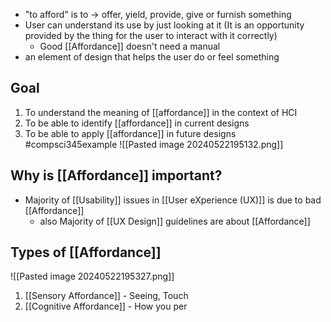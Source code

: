 - "to afford" is to $\rightarrow$ offer, yield, provide, give or furnish something
- User can understand its use by just looking at it (It is an opportunity provided by the thing for the user to interact with it correctly)
	- Good [[Affordance]] doesn't need a manual
- an element of design that helps the user do or feel something
## Goal
1. To understand the meaning of [[affordance]] in the context of HCI
2. To be able to identify [[affordance]] in current designs
3. To be able to apply [[affordance]] in future designs
#compsci345example 
![[Pasted image 20240522195132.png]]
## Why is [[Affordance]] important?
- Majority of [[Usability]] issues in [[User eXperience (UX)]] is due to bad [[Affordance]]
	- also Majority of [[UX Design]] guidelines are about [[Affordance]]
## Types of [[Affordance]]
![[Pasted image 20240522195327.png]]
1. [[Sensory Affordance]] - Seeing, Touch
2. [[Cognitive Affordance]] - How you per
